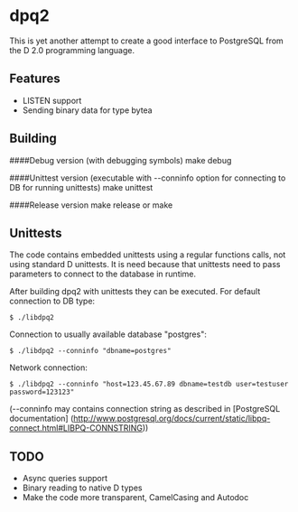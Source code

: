 dpq2
====

This is yet another attempt to create a good interface to PostgreSQL from the
D 2.0 programming language.

Features
--------

* LISTEN support
* Sending binary data for type bytea

Building
--------

####Debug version (with debugging symbols)
    make debug

####Unittest version (executable with --conninfo option for connecting to DB for running unittests)
    make unittest

####Release version
    make release
    or
    make

Unittests
---------
The code contains embedded unittests using a regular functions calls, not using
standard D unittests. It is need because that unittests need to pass parameters
to connect to the database in runtime.

After building dpq2 with unittests they can be executed.
For default connection to DB type:

    $ ./libdpq2 

Connection to usually available database "postgres":

    $ ./libdpq2 --conninfo "dbname=postgres"

Network connection:

    $ ./libdpq2 --conninfo "host=123.45.67.89 dbname=testdb user=testuser password=123123"

(--conninfo may contains connection string as described in [PostgreSQL documentation]
(http://www.postgresql.org/docs/current/static/libpq-connect.html#LIBPQ-CONNSTRING))

TODO
----

* Async queries support
* Binary reading to native D types
* Make the code more transparent, CamelCasing and Autodoc
